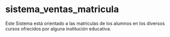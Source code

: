 # sistema_ventas_matricula
Este Sistema está orientado a las matriculas de los alumnos en los diversos cursos ofrecidos por alguna institución educativa.
